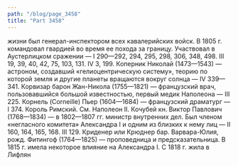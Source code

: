 ```yaml
---
path: "/blog/page_3458"
title: "Part 3458"
---
```


жизни был генерал-инспектором всех кавалерийских войск. В 1805 г. командовал гвардией во время ее похода за границу. Участвовал в Аустерлицком сражении — I 290—292, 294, 295, 298, 306, 348, 498. III 19, 39, 40, 42, 75, 103, 131. IV 3, 199.
Коперник Николай (1473—1543) — астроном, создавший «гелиоцентрическую систему», теорию по которой земля и другие планеты вращаются вокруг солнца — IV 339—341.
Корвизар барон Жан-Никола (1755—1821) — французский врач, пользовавшийся большой известностью, первый медик Наполеона — III 225.
Корнель (Corneille) Пьер (1604—1684) — французский драматург — I 374.
Король Римский. См. Наполеон II.
Кочубей кн. Виктор Павлович (1768—1834) — в 1802—1807 гг. министр внутренних дел. Был членом «негласного комитета» Александра I и одним из близких к нему лиц — II 160, 164, 165, 168. III 129.
Криденер или Крюднер бар. Варвара-Юлия, рожд. Фитингоф (1764—1825) — проповедница и предсказательница. В 1815 г. имела некоторое влияние на Александра I. С 1818 г. жила в Лифлян
